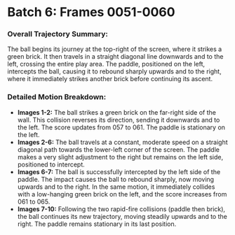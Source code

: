 # Batch 6: Frames 0051-0060

### Overall Trajectory Summary:
The ball begins its journey at the top-right of the screen, where it strikes a green brick. It then travels in a straight diagonal line downwards and to the left, crossing the entire play area. The paddle, positioned on the left, intercepts the ball, causing it to rebound sharply upwards and to the right, where it immediately strikes another brick before continuing its ascent.

### Detailed Motion Breakdown:
*   **Images 1-2:** The ball strikes a green brick on the far-right side of the wall. This collision reverses its direction, sending it downwards and to the left. The score updates from 057 to 061. The paddle is stationary on the left.
*   **Images 2-6:** The ball travels at a constant, moderate speed on a straight diagonal path towards the lower-left corner of the screen. The paddle makes a very slight adjustment to the right but remains on the left side, positioned to intercept.
*   **Images 6-7:** The ball is successfully intercepted by the left side of the paddle. The impact causes the ball to rebound sharply, now moving upwards and to the right. In the same motion, it immediately collides with a low-hanging green brick on the left, and the score increases from 061 to 065.
*   **Images 7-10:** Following the two rapid-fire collisions (paddle then brick), the ball continues its new trajectory, moving steadily upwards and to the right. The paddle remains stationary in its last position.
